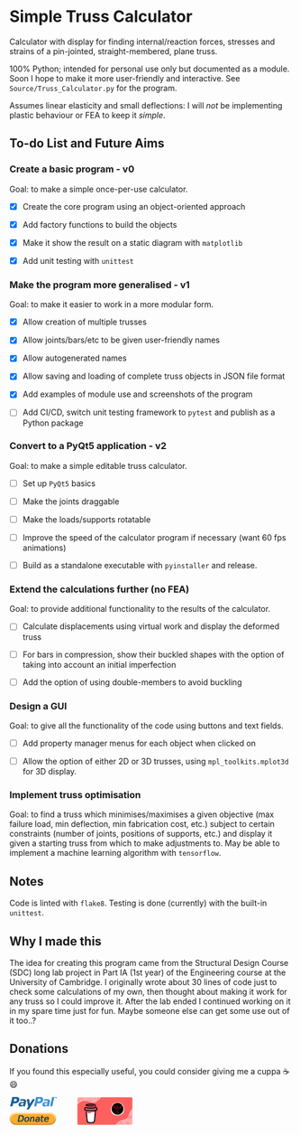 # Simple Truss Calculator

Calculator with display for finding internal/reaction forces, stresses and strains of a pin-jointed, straight-membered, plane truss.

100% Python; intended for personal use only but documented as a module.
Soon I hope to make it more user-friendly and interactive.
See `Source/Truss_Calculator.py` for the program.

Assumes linear elasticity and small deflections: I will *not* be implementing plastic behaviour or FEA to keep it *simple*.


## To-do List and Future Aims

### Create a basic program - v0

  Goal: to make a simple once-per-use calculator.

  * [x] Create the core program using an object-oriented approach
  * [x] Add factory functions to build the objects
  * [x] Make it show the result on a static diagram with `matplotlib`
  * [x] Add unit testing with `unittest`
 
 
### Make the program more generalised - v1

  Goal: to make it easier to work in a more modular form.
  
  * [x] Allow creation of multiple trusses
  * [x] Allow joints/bars/etc to be given user-friendly names
  * [x] Allow autogenerated names
  * [x] Allow saving and loading of complete truss objects in JSON file format
  * [x] Add examples of module use and screenshots of the program
  * [ ] Add CI/CD, switch unit testing framework to `pytest` and publish as a Python package


### Convert to a PyQt5 application - v2

  Goal: to make a simple editable truss calculator.

  * [ ] Set up `PyQt5` basics
  * [ ] Make the joints draggable
  * [ ] Make the loads/supports rotatable
  * [ ] Improve the speed of the calculator program if necessary (want 60 fps animations)
  * [ ] Build as a standalone executable with `pyinstaller` and release.
  
  
### Extend the calculations further (no FEA)

  Goal: to provide additional functionality to the results of the calculator.
  
  * [ ] Calculate displacements using virtual work and display the deformed truss
  * [ ] For bars in compression, show their buckled shapes with the option of taking into account an initial imperfection
  * [ ] Add the option of using double-members to avoid buckling
  
  
### Design a GUI

  Goal: to give all the functionality of the code using buttons and text fields.
  
  * [ ] Add property manager menus for each object when clicked on
  * [ ] Allow the option of either 2D or 3D trusses, using `mpl_toolkits.mplot3d` for 3D display.


### Implement truss optimisation

  Goal: to find a truss which minimises/maximises a given objective (max failure load, min deflection, min fabrication cost, etc.) subject to certain constraints (number of joints, positions of supports, etc.) and display it given a starting truss from which to make adjustments to. May be able to implement a machine learning algorithm with `tensorflow`.


## Notes

Code is linted with `flake8`. Testing is done (currently) with the built-in `unittest`.


## Why I made this

The idea for creating this program came from the Structural Design Course (SDC) long lab project in Part IA (1st year) of the Engineering course at the University of Cambridge. I originally wrote about 30 lines of code just to check some calculations of my own, then thought about making it work for any truss so I could improve it. After the lab ended I continued working on it in my spare time just for fun. Maybe someone else can get some use out of it too..?


## Donations

If you found this especially useful, you could consider giving me a cuppa :coffee: :smile:

[<img src="Media/GitHub/paypal_donate_button_transparent.png" width=84, height=50>](https://www.paypal.me/lorcan2440)
&emsp;&emsp;
[<img src="Media/GitHub/buy_me_a_coffee.png" width=99, height=50>](https://www.buymeacoffee.com/lorcan)
